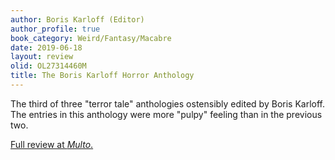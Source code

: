 ```yaml
---
author: Boris Karloff (Editor)
author_profile: true
book_category: Weird/Fantasy/Macabre
date: 2019-06-18
layout: review
olid: OL27314460M
title: The Boris Karloff Horror Anthology
---
```


The third of three "terror tale" anthologies ostensibly edited by Boris Karloff. The entries in this anthology were more "pulpy" feeling than in the previous two.

[Full review at *Multo*.](https://multoghost.wordpress.com/2019/06/18/the-boris-karloff-horror-anthology/)